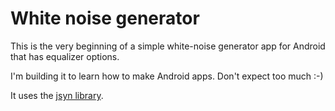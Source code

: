 # White noise generator

This is the very beginning of a simple white-noise generator app for Android that has equalizer options.

I'm building it to learn how to make Android apps. Don't expect too much :-)

It uses the [jsyn library](https://github.com/philburk/jsyn).


